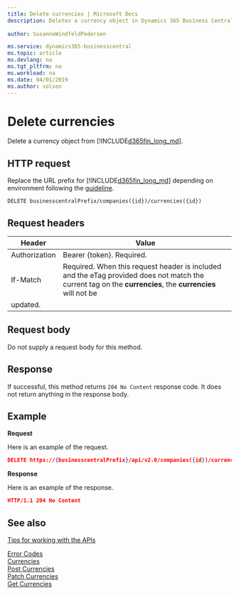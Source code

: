 ```yaml
---
title: Delete currencies | Microsoft Docs
description: Deletes a currency object in Dynamics 365 Business Central.
 
author: SusanneWindfeldPedersen

ms.service: dynamics365-businesscentral
ms.topic: article
ms.devlang: na
ms.tgt_pltfrm: na
ms.workload: na
ms.date: 04/01/2019
ms.author: solsen
---
```


# Delete currencies
Delete a currency object from [!INCLUDE[d365fin_long_md](../../includes/d365fin_long_md.md)].

## HTTP request
Replace the URL prefix for [!INCLUDE[d365fin_long_md](../../includes/d365fin_long_md.md)] depending on environment following the [guideline](../../v2.0/endpoints-apis-for-dynamics.md).
```
DELETE businesscentralPrefix/companies({id})/currencies({id})
```

## Request headers

|Header|Value|
|------|-----|
|Authorization  |Bearer {token}. Required. |
|If-Match       |Required. When this request header is included and the eTag provided does not match the current tag on the **currencies**, the **currencies** will not be
 updated. |

## Request body
Do not supply a request body for this method.

## Response
If successful, this method returns ```204 No Content``` response code. It does not return anything in the response body.

## Example

**Request**

Here is an example of the request.

```json
DELETE https://{businesscentralPrefix}/api/v2.0/companies({id})/currencies({id})
```

**Response** 

Here is an example of the response. 

```json
HTTP/1.1 204 No Content
```

## See also
[Tips for working with the APIs](/dynamics365/business-central/dev-itpro/developer/devenv-connect-apps-tips)  



[Error Codes](../dynamics_error_codes.md)  
[Currencies](../resources/dynamics_currencies.md)  
[Post Currencies](dynamics_create_currencies.md)  
[Patch Currencies](dynamics_currencies_update.md)  
[Get Currencies](dynamics_currencies_get.md)  